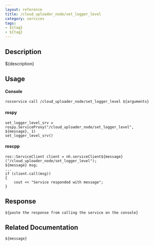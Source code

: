 ```yaml
---
layout: reference
title: /cloud_uploader_node/set_logger_level
category: services
tags: 
- ${tag} 
- ${tag}
---
```


## Description
${description}

## Usage
#### Console
```
rosservice call /cloud_uploader_node/set_logger_level ${arguments}
```

#### rospy
```
set_logger_level_srv = rospy.ServiceProxy("/cloud_uploader_node/set_logger_level", ${message}, 1)
set_logger_level_srv()
```

#### roscpp
```
ros::ServiceClient client = nh.serviceClient${message}("/cloud_uploader_node/set_logger_level");
${message} msg;
...
if (client.call(msg))
{
    cout << "Service responded with message";
}
```

## Response
```
${paste the response from calling the service on the console}
```

## Related Documentation
``${message}``